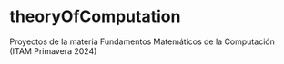 # theoryOfComputation
Proyectos de la materia Fundamentos Matemáticos de la Computación (ITAM Primavera 2024)
